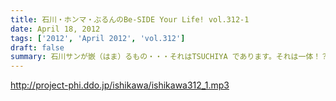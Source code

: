 ```yaml
---
title: 石川・ホンマ・ぶるんのBe-SIDE Your Life! vol.312-1
date: April 18, 2012
tags: ['2012', 'April 2012', 'vol.312']
draft: false
summary: 石川サンが嵌（はま）るもの・・・それはTSUCHIYA であります。それは一体！？NAMAE
---
```


http://project-phi.ddo.jp/ishikawa/ishikawa312_1.mp3